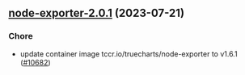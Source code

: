 

## [node-exporter-2.0.1](https://github.com/truecharts/charts/compare/node-exporter-2.0.0...node-exporter-2.0.1) (2023-07-21)

### Chore

- update container image tccr.io/truecharts/node-exporter to v1.6.1 ([#10682](https://github.com/truecharts/charts/issues/10682))
  
  